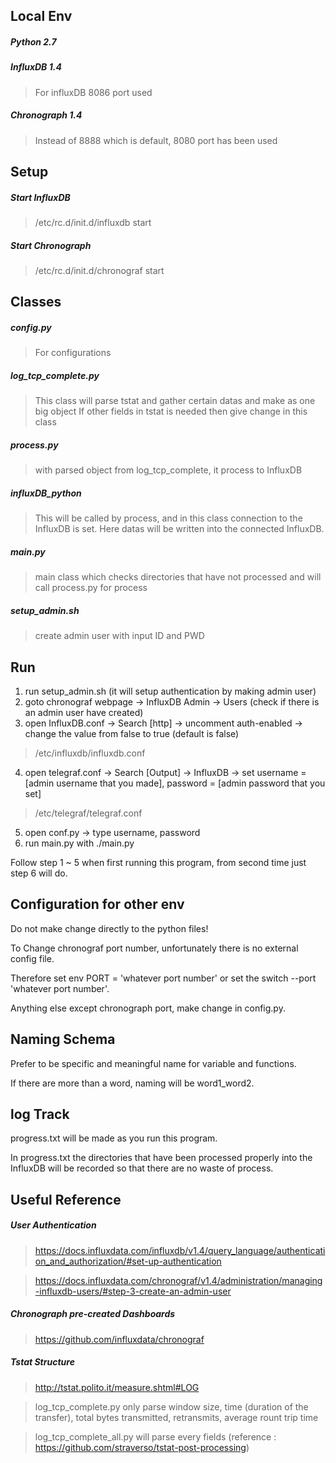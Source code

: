 ## Local Env

##### Python 2.7

##### InfluxDB 1.4

> For influxDB 8086 port used

##### Chronograph 1.4

> Instead of 8888 which is default, 8080 port has been used

## Setup

##### Start InfluxDB

> /etc/rc.d/init.d/influxdb start

##### Start Chronograph

> /etc/rc.d/init.d/chronograf start

## Classes

##### config.py

> For configurations

##### log_tcp_complete.py

> This class will parse tstat and gather certain datas and make as one big object
> If other fields in tstat is needed then give change in this class

##### process.py

> with parsed object from log_tcp_complete, it process to InfluxDB

##### influxDB_python

> This will be called by process, and in this class connection to the InfluxDB is set.
> Here datas will be written into the connected InfluxDB.

##### main.py

> main class which checks directories that have not processed and will call process.py for process

##### setup_admin.sh

> create admin user with input ID and PWD

## Run

1. run setup_admin.sh (it will setup authentication by making admin user)
2. goto chronograf webpage -> InfluxDB Admin -> Users (check if there is an admin user have created)
3. open InfluxDB.conf -> Search [http] -> uncomment auth-enabled -> change the value from false to true (default is false)
> /etc/influxdb/influxdb.conf
4. open telegraf.conf -> Search [Output] -> InfluxDB -> set username = [admin username that you made], password = [admin password that you set]
> /etc/telegraf/telegraf.conf
5. open conf.py -> type username, password
6. run main.py with ./main.py

Follow step 1 ~ 5 when first running this program, from second time just step 6 will do.


## Configuration for other env

Do not make change directly to the python files!

To Change chronograf port number, unfortunately there is no external config file.

Therefore set env PORT = 'whatever port number' or set the switch --port 'whatever port number'.

Anything else except chronograph port, make change in config.py.

## Naming Schema

Prefer to be specific and meaningful name for variable and functions.

If there are more than a word, naming will be word1_word2.

## log Track

progress.txt will be made as you run this program.

In progress.txt the directories that have been processed properly into the InfluxDB will be recorded so that there are no waste of process.

## Useful Reference

##### User Authentication

> https://docs.influxdata.com/influxdb/v1.4/query_language/authentication_and_authorization/#set-up-authentication

> https://docs.influxdata.com/chronograf/v1.4/administration/managing-influxdb-users/#step-3-create-an-admin-user

##### Chronograph pre-created Dashboards

> https://github.com/influxdata/chronograf

##### Tstat Structure

> http://tstat.polito.it/measure.shtml#LOG

> log_tcp_complete.py only parse window size, time (duration of the transfer), total bytes transmitted, retransmits, average rount trip time

> log_tcp_complete_all.py will parse every fields (reference : https://github.com/straverso/tstat-post-processing)
